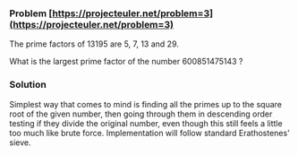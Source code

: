 ### Problem [https://projecteuler.net/problem=3](https://projecteuler.net/problem=3)

The prime factors of 13195 are 5, 7, 13 and 29.

What is the largest prime factor of the number 600851475143 ?

### Solution

Simplest way that comes to mind is finding all the primes up to the square root of the given number, then going through them in descending order testing if they divide the original number, even though this still feels a little too much like brute force.
Implementation will follow standard Erathostenes' sieve.
